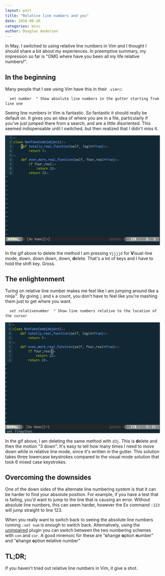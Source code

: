 ```yaml
---
layout: post
title: "Relative line numbers and you"
date: 2016-08-26
categories: misc
author: Douglas Anderson
---
```



In May, I switched to using relative line numbers in Vim and I thought I should
share a bit about my experiences. In preemptive summary, my impression so far
is "OMG where have you been all my life relative numbers!".

## In the beginning

Many people that I see using Vim have this in their `.vimrc`:

``` VimL
  set number  " Show absolute line numbers in the gutter starting from line one
```

Seeing line numbers in Vim is fantastic. So fantastic it should really be
default on. It gives you an idea of where you are in a file, particularly if
you've just jumped there from a search, and are a little disoriented. This seemed
indispensable until I switched, but then realized that I didn't miss it.

![Absolute line numbers][ABSOLUTE_GIF]

In the gif above to delete the method I am pressing `Vjjjjd` for **V**isual-line
mode, down, down down, down, **d**elete. That's a lot of keys and I have to hold
the shift key. Gross.

## The enlightenment

Turing on relative line number makes me feel like I am jumping around like a
ninja&trade;. By giving `j` and `k` a count, you don't have to feel like you're
mashing them just to get where you want.

``` VimL
  set relativenumber  " Show line numbers relative to the location of the cursor
```

![Relative line numbers][RELATIVE_GIF]

In the gif above, I am deleting the same method with `d3j`. This is **d**elete and
then the motion "3 down". It's easy to tell how many times I need to move down
while in relative line mode, since it's written in the gutter. This solution
takes three lowercase keystrokes compared to the visual mode solution that took
6 mixed case keystrokes.

## Overcoming the downsides

One of the down sides of the alternate line numbering system is that it can be
harder to find your absolute position. For example, if you have a test that is
failing, you'd want to jump to the line that is causing an error. Without absolute
line numbers, this can seem harder, however the Ex command `:123` will jump
straight to line 123.

When you really want to switch back to seeing the absolute line numbers running
`:set num` is enough to switch back. Alternatively, using the
[unimpaired][UNIMPAIRED] plugin you can switch between the two numbering
schemes with `con` and `cor`. A good mnemoic for these are "**c**hange **o**ption
**n**umber" and "**c**hange **o**ption **r**elative number"

## TL;DR;

If you haven't tried out relative line numbers in Vim, it give a shot.

[UNIMPAIRED]: https://github.com/tpope/vim-unimpaired
[ABSOLUTE_GIF]: /static/img/relative_line_numbers_absolute.gif
[RELATIVE_GIF]: /static/img/relative_line_numbers_relative.gif
